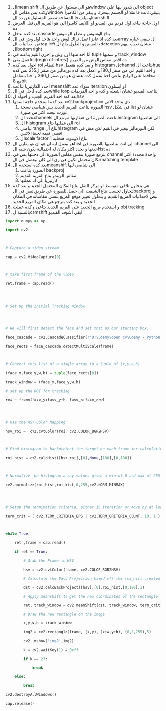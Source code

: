 1. الmean shift  هو الي مسئول عن طريق الwindow  الي بتدور بيها علي object  وكده بس مقاس الwindow بيبقي ثابت فا مثلا لو الجسم بيتحرك و بيقر من الكاميرا او بيلف فا المساحة تصغر المسئول عن ده الcamshift 
2. اول حاجة بناخد اول فريم من الفيديو او اللايف كاميرا الي هو الفريم الي قبل العرض ده 
3. بعد كده ندخل cascade  بتاع الوشوش و نطلع الوشوش 
4. بعد كده انا عايز اعمل تراك لوش واحد هاخد اول وش في الarray  ال بيبقي عبارة عن احداثيات الtop left  و العرض و الطول بتاع الdetection  عشان تجيب بيهم الbottom right 
5. انا اخد منها اول وش و اخزن القيم بتاعته في tuple  و سميها track_window 
6. اعمل بقيroi(regin of intrest) ده اقص مقاس الوش من الفريم 
7. احول بعد كده roi  لنظام hsv  و بعد كده هنعمل histogram  لchannel بتاعت الhue و اخد القيم الي من صفر ل180 و اعمل بعد كده نورماليز من صفر ل255  بس كده محافظ علي الرانج بتاعي احنا بنعمل كده عشان هو من صفر ل360 و احنا بنتعامل مع 8bit 
8. احدد الكارتيريا بتاعت meanshift  سواء عدد iteration  او ابسلون 
9. بعد كده ادخل في الwhile loop  بتاعت الفيديو عشان اشغله و كده و اخد الفريمات 
10. بعد كده اخد الفريم الجديد و احوله لhsv 
11. بعد كده  استخدم حاجة اسمها cv2.backprojection دي بتاخد الاتي 
	1. الصورة بتاعت الفريم الجديد بس هنباصي نسخة hsv  في شكل list عشان لو عوزت تبعت اكتر من صورة 
	2. نحدد الchannels  بتاعت الصورة الي هنقارنها مع مع الhistogram  الي هباصيها 
	3. ال histogram الي عملنها بتاع roi 
	4. نباصي range بتاع الhistogram لكن النورماليز بيغير في القيم لكن مش في اقصي قيمة لخط الاكس 
	5. الscale factor بتاع الاوتبوت   هنخليه 1
12. هو بيعمل ايه ان هو ان هو يقارن الhist  الي انت بتباصيها بالصورة في channel الي حدتها و يحدد اكتر مكان له احتمالية يكون شبه الhist ده 
13. بترجع صورة بنفس مقاس الصورة الي دخلتها بس في channel  واحدة محددة اكتر مكان محتمل تكون هي زي الي كان بيحصل في الmatching template 
14. بعد كده استخدم الmeanshift الي بتباصي ليها 
	1. الصورة بتاعت backproj
	2. مقاس الويندو بتاع الفريم القديم 
	3. كارتيريا الي انا عملتها
15. هي بتحاول تلاقي  متوسط او مركز الثقل بتاع المكان المحتمل الجدبد و  بعد كده بتحاول تحسب  بتاع الشيفت الي حصل للصورة عن طريق تبص في الbackproj  و تبص لاحداثيات المربع القديم  و بتحاول تغيير موقع المربع بنفس مقاساته في المكان الجديد و بعد كده بترجع هي مكان المربع الجديد 
16. و استخدم مربع الجديد علي الفريم الجديد بتاعي و كده عملت obj tracking 
17. بالنسبة لcamshift ابقي اشوف الفيديو
```python
import numpy as np

import cv2

  

# Capture a video stream

cap = cv2.VideoCapture(0)

  

# take first frame of the video

ret,frame = cap.read()

  
  

# Set Up the Initial Tracking Window

  
  

# We will first detect the face and set that as our starting box.

face_cascade = cv2.CascadeClassifier(r"D:\udemy\open cv\Udemy - Python for Computer Vision with OpenCV and Deep Learning 2021-3\1 - Course Overview and Introduction\Computer-Vision-with-Python\DATA\haarcascades\haarcascade_frontalface_default.xml")

face_rects = face_cascade.detectMultiScale(frame)

  

# Convert this list of a single array to a tuple of (x,y,w,h)

(face_x,face_y,w,h) = tuple(face_rects[0])

track_window = (face_x,face_y,w,h)

# set up the ROI for tracking

roi = frame[face_y:face_y+h, face_x:face_x+w]

  
  

# Use the HSV Color Mapping

hsv_roi =  cv2.cvtColor(roi, cv2.COLOR_BGR2HSV)

  

# Find histogram to backproject the target on each frame for calculation of meanshit

roi_hist = cv2.calcHist([hsv_roi],[0],None,[180],[0,180])

  

# Normalize the histogram array values given a min of 0 and max of 255

cv2.normalize(roi_hist,roi_hist,0,255,cv2.NORM_MINMAX)

  
  

# Setup the termination criteria, either 10 iteration or move by at least 1 pt

term_crit = ( cv2.TERM_CRITERIA_EPS | cv2.TERM_CRITERIA_COUNT, 10, 1 )

  

while True:

    ret ,frame = cap.read()

    if ret == True:

        # Grab the Frame in HSV

        hsv = cv2.cvtColor(frame, cv2.COLOR_BGR2HSV)

        # Calculate the Back Projection based off the roi_hist created earlier

        dst = cv2.calcBackProject([hsv],[0],roi_hist,[0,180],1)

        # Apply meanshift to get the new coordinates of the rectangle

        ret, track_window = cv2.meanShift(dst, track_window, term_crit)

        # Draw the new rectangle on the image

        x,y,w,h = track_window

        img2 = cv2.rectangle(frame, (x,y), (x+w,y+h), (0,0,255),5)

        cv2.imshow('img2',img2)

        k = cv2.waitKey(1) & 0xff

        if k == 27:

            break

    else:

        break

cv2.destroyAllWindows()

cap.release()
```